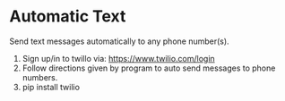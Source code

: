 # Automatic Text
Send text messages automatically to any phone number(s).
1) Sign up/in to twillo via: https://www.twilio.com/login
2) Follow directions given by program to auto send messages to phone numbers.
3) pip install twilio
